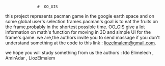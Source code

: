                   #  OO_GIS
this project represents pacman game in the google earth space and on some global user's selection frames.pacman's goal is to eat the fruits on the frame,probably in the shortest possible time.
OO_GIS give a lot information on math's function for moving in 3D and simple UI for the frame's game.
we are,the authors invite you to send massage if you don't understand something at the code to this link :
liozelmalem@gmail.com.

we hope you will study something from us
the authors : 
Ido Elimelech  , AmirAdar , LiozElmalem
 
